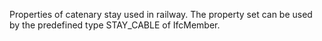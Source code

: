 Properties of catenary stay used in railway. The property set can be used by the predefined type STAY_CABLE of IfcMember.